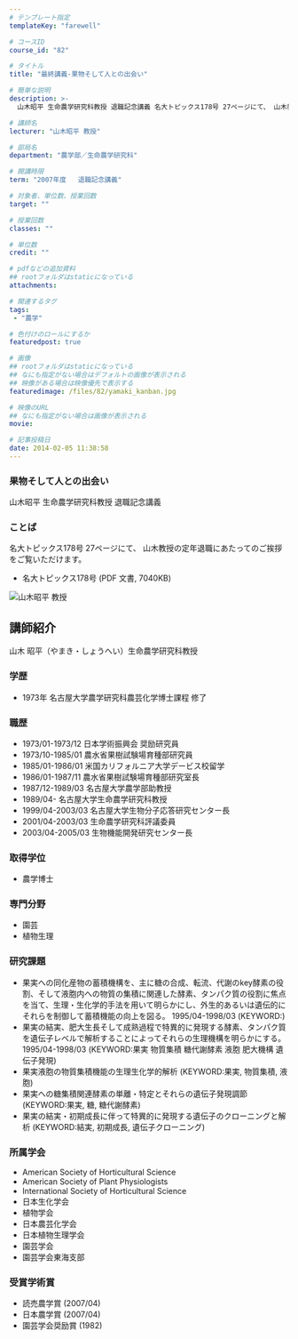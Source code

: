 ```yaml
---
# テンプレート指定
templateKey: "farewell"

# コースID
course_id: "82"

# タイトル
title: "最終講義-果物そして人との出会い"

# 簡単な説明
description: >-
  山木昭平 生命農学研究科教授 退職記念講義 名大トピックス178号 27ページにて、 山木教授の定年退職にあたってのご挨拶をご覧いただけます。   * 名大トピックス178号 (PDF...

# 講師名
lecturer: "山木昭平 教授"

# 部局名
department: "農学部／生命農学研究科"

# 開講時限
term: "2007年度	退職記念講義"

# 対象者、単位数、授業回数
target: ""

# 授業回数
classes: ""

# 単位数
credit: ""

# pdfなどの追加資料
## rootフォルダはstaticになっている
attachments: 

# 関連するタグ
tags:
 - "農学"

# 色付けのロールにするか
featuredpost: true

# 画像
## rootフォルダはstaticになっている
## なにも指定がない場合はデフォルトの画像が表示される
## 映像がある場合は映像優先で表示する
featuredimage: /files/82/yamaki_kanban.jpg

# 映像のURL
## なにも指定がない場合は画像が表示される
movie: 

# 記事投稿日
date: 2014-02-05 11:38:58
---
```



### 果物そして人との出会い

山木昭平 生命農学研究科教授 退職記念講義

### ことば

名大トピックス178号 27ページにて、 山木教授の定年退職にあたってのご挨拶をご覧いただけます。

* 名大トピックス178号 (PDF 文書, 7040KB)



![山木昭平 教授](/files/82/yamaki_kao.jpg) 
## 講師紹介

山木 昭平（やまき・しょうへい）生命農学研究科教授

### 学歴

* 1973年 名古屋大学農学研究科農芸化学博士課程 修了

### 職歴

* 1973/01-1973/12 日本学術振興会 奨励研究員
* 1973/10-1985/01 農水省果樹試験場育種部研究員
* 1985/01-1986/01 米国カリフォルニア大学デービス校留学
* 1986/01-1987/11 農水省果樹試験場育種部研究室長
* 1987/12-1989/03 名古屋大学農学部助教授
* 1989/04- 名古屋大学生命農学研究科教授
* 1999/04-2003/03 名古屋大学生物分子応答研究センター長
* 2001/04-2003/03 生命農学研究科評議委員
* 2003/04-2005/03 生物機能開発研究センター長

### 取得学位

* 農学博士

### 専門分野

* 園芸
* 植物生理

### 研究課題

* 果実への同化産物の蓄積機構を、主に糖の合成、転流、代謝のkey酵素の役割、そして液胞内への物質の集積に関連した酵素、タンパク質の役割に焦点を当て、生理・生化学的手法を用いて明らかにし、外生的あるいは遺伝的にそれらを制御して蓄積機能の向上を図る。 1995/04-1998/03 (KEYWORD:)
* 果実の結実、肥大生長そして成熟過程で特異的に発現する酵素、タンパク質を遺伝子レベルで解析することによってそれらの生理機構を明らかにする。 1995/04-1998/03 (KEYWORD:果実 物質集積 糖代謝酵素 液胞 肥大機構 遺伝子発現)
* 果実液胞の物質集積機能の生理生化学的解析 (KEYWORD:果実, 物質集積, 液胞)
* 果実への糖集積関連酵素の単離・特定とそれらの遺伝子発現調節 (KEYWORD:果実, 糖, 糖代謝酵素)
* 果実の結実・初期成長に伴って特異的に発現する遺伝子のクローニングと解析 (KEYWORD:結実, 初期成長, 遺伝子クローニング)

### 所属学会

* American Society of Horticultural Science
* American Society of Plant Physiologists
* International Society of Horticultural Science
* 日本生化学会
* 植物学会
* 日本農芸化学会
* 日本植物生理学会
* 園芸学会
* 園芸学会東海支部

### 受賞学術賞

* 読売農学賞 (2007/04)
* 日本農学賞 (2007/04)
* 園芸学会奨励賞 (1982)



